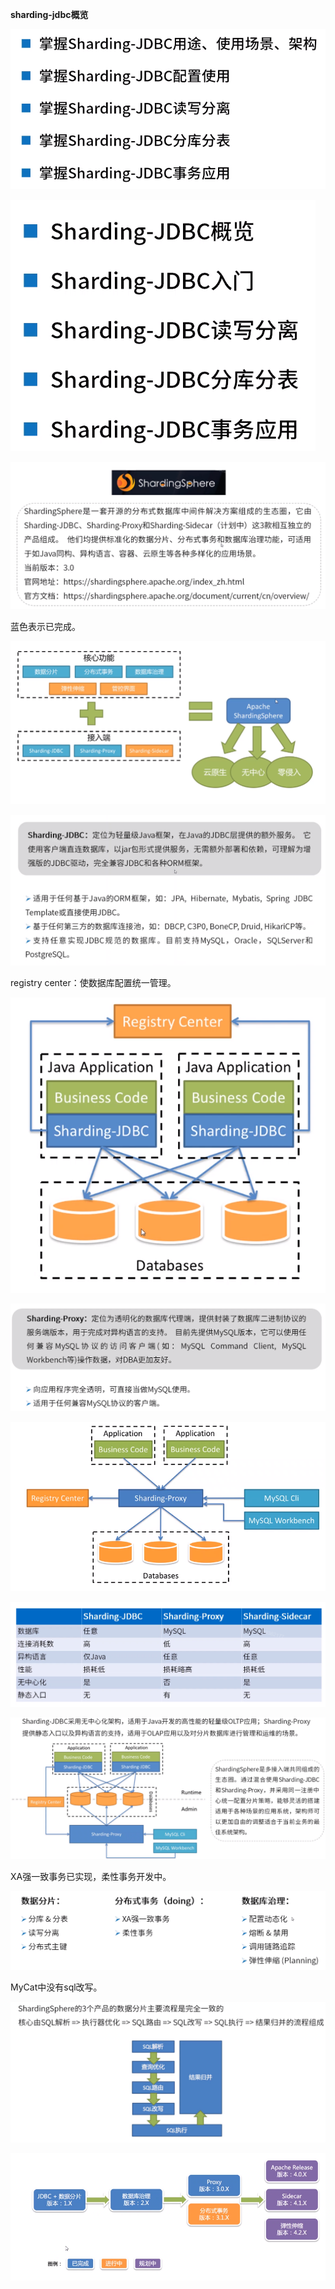 **sharding-jdbc概览**



![](目标.png)



![](课程目标.png)



![](ShardingSphere简介.png)



蓝色表示已完成。

![](ShardingSphere认识.png)



![](sharding-jdbc认识1.png)



registry center：使数据库配置统一管理。

![](sharding-jdbc认识2.png)



![](sharding-proxy认识1.png)



![](sharding-proxy认识2.png)



![](组件对比.png)



![](混合架构.png)



XA强一致事务已实现，柔性事务开发中。

![](ShardingSphere功能.png)



MyCat中没有sql改写。

![](ShardingSphere数据分片内核工作原理.png)



![](规划路线.png)

